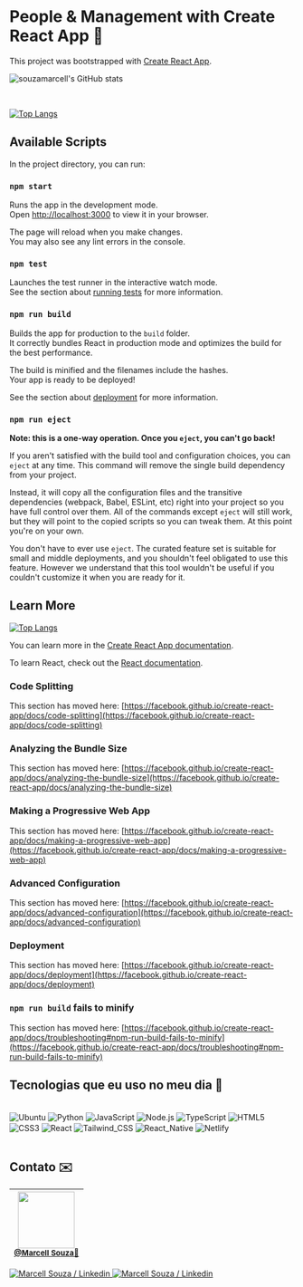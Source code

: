 # People & Management with Create React App 💯

This project was bootstrapped with [Create React App](https://github.com/facebook/create-react-app).

![souzamarcell's GitHub stats](https://github-readme-stats.vercel.app/api?username=souzamarcell&show_icons=true&theme=radical)

<br/>

[![Top Langs](https://github-readme-stats.vercel.app/api/top-langs/?username=souzamarcell)](https://github.com/souzamarcell/github-readme-stats)

## Available Scripts

In the project directory, you can run:

### `npm start`

Runs the app in the development mode.\
Open [http://localhost:3000](http://localhost:3000) to view it in your browser.

The page will reload when you make changes.\
You may also see any lint errors in the console.

### `npm test`

Launches the test runner in the interactive watch mode.\
See the section about [running tests](https://facebook.github.io/create-react-app/docs/running-tests) for more information.

### `npm run build`

Builds the app for production to the `build` folder.\
It correctly bundles React in production mode and optimizes the build for the best performance.

The build is minified and the filenames include the hashes.\
Your app is ready to be deployed!

See the section about [deployment](https://facebook.github.io/create-react-app/docs/deployment) for more information.

### `npm run eject`

**Note: this is a one-way operation. Once you `eject`, you can't go back!**

If you aren't satisfied with the build tool and configuration choices, you can `eject` at any time. This command will remove the single build dependency from your project.

Instead, it will copy all the configuration files and the transitive dependencies (webpack, Babel, ESLint, etc) right into your project so you have full control over them. All of the commands except `eject` will still work, but they will point to the copied scripts so you can tweak them. At this point you're on your own.

You don't have to ever use `eject`. The curated feature set is suitable for small and middle deployments, and you shouldn't feel obligated to use this feature. However we understand that this tool wouldn't be useful if you couldn't customize it when you are ready for it.

## Learn More

[![Top Langs](https://github-readme-stats.vercel.app/api/top-langs/?username=souzamarcell&layout=compact)](https://github.com/souzamarcell/github-readme-stats)

You can learn more in the [Create React App documentation](https://facebook.github.io/create-react-app/docs/getting-started).

To learn React, check out the [React documentation](https://reactjs.org/).

### Code Splitting

This section has moved here: [https://facebook.github.io/create-react-app/docs/code-splitting](https://facebook.github.io/create-react-app/docs/code-splitting)

### Analyzing the Bundle Size

This section has moved here: [https://facebook.github.io/create-react-app/docs/analyzing-the-bundle-size](https://facebook.github.io/create-react-app/docs/analyzing-the-bundle-size)

### Making a Progressive Web App

This section has moved here: [https://facebook.github.io/create-react-app/docs/making-a-progressive-web-app](https://facebook.github.io/create-react-app/docs/making-a-progressive-web-app)

### Advanced Configuration

This section has moved here: [https://facebook.github.io/create-react-app/docs/advanced-configuration](https://facebook.github.io/create-react-app/docs/advanced-configuration)

### Deployment

This section has moved here: [https://facebook.github.io/create-react-app/docs/deployment](https://facebook.github.io/create-react-app/docs/deployment)

### `npm run build` fails to minify

This section has moved here: [https://facebook.github.io/create-react-app/docs/troubleshooting#npm-run-build-fails-to-minify](https://facebook.github.io/create-react-app/docs/troubleshooting#npm-run-build-fails-to-minify)

## Tecnologias que eu uso no meu dia 💯

<div style="display: inline_block"><br/>
    <img align="center" alt="Ubuntu" src="https://img.shields.io/badge/Ubuntu-E95420?style=for-the-badge&logo=ubuntu&logoColor=white"/>
    <img align="center" alt="Python" src=" 	https://img.shields.io/badge/Python-3776AB?style=for-the-badge&logo=python&logoColor=white"/>
    <img align="center" alt="JavaScript" src="https://img.shields.io/badge/JavaScript-F7DF1E?style=for-the-badge&logo=javascript&logoColor=black"/>
    <img align="center" alt="Node.js" src="https://img.shields.io/badge/Node.js-43853D?style=for-the-badge&logo=node.js&logoColor=white"/>
    <img align="center" alt="TypeScript" src="https://img.shields.io/badge/TypeScript-007ACC?style=for-the-badge&logo=typescript&logoColor=white"/>
    <img align="center" alt="HTML5" src="https://img.shields.io/badge/HTML5-E34F26?style=for-the-badge&logo=html5&logoColor=white"/>
    <img align="center" alt="CSS3" src="https://img.shields.io/badge/CSS3-1572B6?style=for-the-badge&logo=css3&logoColor=white"/>
    <img align="center" alt="React" src="https://img.shields.io/badge/React-20232A?style=for-the-badge&logo=react&logoColor=61DAFB"/>
    <img align="center" alt="Tailwind_CSS" src="https://img.shields.io/badge/Tailwind_CSS-38B2AC?style=for-the-badge&logo=tailwind-css&logoColor=white"/>
    <img align="center" alt="React_Native" src="https://img.shields.io/badge/React_Native-20232A?style=for-the-badge&logo=react&logoColor=61DAFB"/>
    <img align="center" alt="Netlify" src="https://img.shields.io/badge/Netlify-00C7B7?style=for-the-badge&logo=netlify&logoColor=white"/>
</div><br/>

## Contato ✉️

| <img src="https://avatars.githubusercontent.com/u/121299247?v=4" width=100><br><sub><a href="https://instagram.com/marcellsouza">@Marcell Souza🦊</a></sub> |
| :---------------------------------------------------------------------------------------------------------------------------------------------------------: |

<p align="left">
    <a href="https://www.linkedin.com/in/marcellsouza/">
        <img alt="Marcell Souza / Linkedin" src="https://img.shields.io/badge/-Marcell Souza-835afd?style=flat&logo=Linkedin&logoColor=fff" />
    </a>
    <a href="https://mail.google.com/mail/u/1/#inbox?compose=GTvVlcSGLCKpKJfwPsKKqzXBplKkGtCLvCQcFWdWxCxQFfkHzzjVkgzrMFPBgKBmWFHvrjrCsMqSH">
        <img alt="Marcell Souza / Linkedin" src="https://img.shields.io/badge/-Marcell Souza-ff59f8?style=flat&logo=Gmail&logoColor=fff" />
    </a>
</p>

